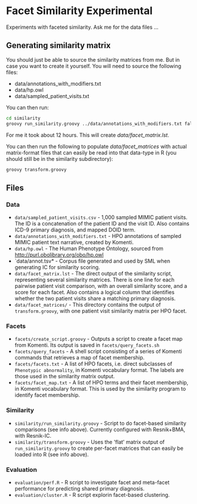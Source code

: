 # Facet Similarity Experimental

Experiments with faceted similarity. Ask me for the data files ...

## Generating similarity matrix

You should just be able to source the similarity matrices from me. But in case you want to create it yourself. You will need to source the following files:

* data/annotations_with_modifiers.txt
* data/hp.owl
* data/sampled_patient_visits.txt

You can then run:

```bash
cd similarity
groovy run_similarity.groovy ../data/annotations_with_modifiers.txt false hp.owl
```

For me it took about 12 hours. This will create *data/facet_matrix.lst*. 

You can then run the following to populate *data/facet_matrices* with actual matrix-format files that can easily be read into that data-type in R (you should still be in the similarity subdirectory):

```bash
groovy transform.groovy
```

## Files 

### Data

* `data/sampled_patient_visits.csv` - 1,000 sampled MIMIC patient visits. The ID is a concatenation of the patient ID and the visit ID. Also contains ICD-9 primary diagnosis, and mapped DOID term.
* `data/annotations_with_modifiers.txt` - HPO annotations of sampled MIMIC patient text narrative, created by Komenti.
* `data/hp.owl` - The Human Phenotype Ontology, sourced from http://purl.obolibrary.org/obo/hp.owl
* `data/annot.tsv* - Corpus file generated and used by SML when generating IC for similarity scoring.
* `data/facet_matrix.lst` - The direct output of the similarity script, representing several similarity matrices. There is one line for each pairwise patient visit comparison, with an overall similarity score, and a score for each facet. Also contains a logical column that identifies whether the two patient visits share a matching primary diagnosis.
* `data/facet_matrices/` - This directory contains the output of `transform.groovy`, with one patient visit similarity matrix per HPO facet.

### Facets

* `facets/create_script.groovy` - Outputs a script to create a facet map from Komenti. Its output is saved in `facets/query_facets.sh`
* `facets/query_facets` - A shell script consisting of a series of Komenti commands that retrieves a map of facet membership.
* `facets/facets.txt` - A list of HPO facets, i.e. direct subclasses of `Phenotypic abnormality`, in Komenti vocabulary format. The labels are those used in the similarity matrix output.
* `facets/facet_map.txt` - A list of HPO terms and their facet membership, in Komenti vocabulary format. This is used by the similarity program to identify facet membership.

### Similarity

* `similarity/run_similarity.groovy` - Script to do facet-based similarity comparisons (see info above). Currently configured with Resnik+BMA, with Resnik-IC.
* `similarity/transform.groovy` - Uses the 'flat' matrix output of `run_similarity.groovy` to create per-facet matrices that can easily be loaded into R (see info above).

### Evaluation

* `evaluation/perf.R` - R script to investigate facet and meta-facet performance for predicting shared primary diagnosis.
* `evaluation/cluster.R` - R script explorin facet-based clustering. 
